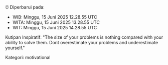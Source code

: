 ⏰ Diperbarui pada:
- WIB: Minggu, 15 Juni 2025 12.28.55 UTC
- WITA: Minggu, 15 Juni 2025 13.28.55 UTC
- WIT: Minggu, 15 Juni 2025 14.28.55 UTC

Kutipan Inspiratif:
"The size of your problems is nothing compared with your ability to solve them. Dont overestimate your problems and underestimate yourself."


Kategori: motivational


